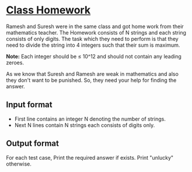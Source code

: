 # [Class Homework][link]

Ramesh and Suresh were in the same class and got home work from their mathematics teacher. The Homework consists of N strings and each string consists of only digits. The task which they need to perform is that they need to divide the string into 4 integers such that their sum is maximum.

**Note:** Each integer should be ≤ 10^12 and should not contain any leading zeroes.

As we know that Suresh and Ramesh are weak in mathematics and also they don't want to be punished. So, they need your help for finding the answer.

## Input format

- First line contains an integer N denoting the number of strings.
- Next N lines contain N strings each consists of digits only.

## Output format

For each test case, Print the required answer if exists. Print "unlucky" otherwise.

[link]: https://www.hackerearth.com/practice/algorithms/dynamic-programming/2-dimensional/practice-problems/algorithm/class-homework/
